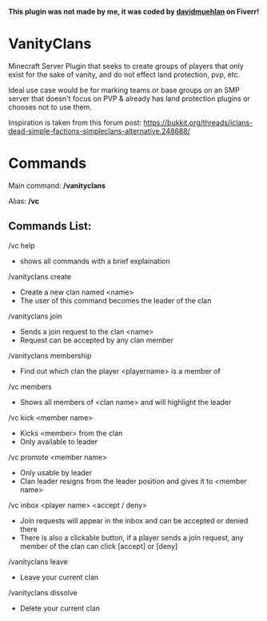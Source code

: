 **This plugin was not made by me, it was coded by [davidmuehlan](https://www.fiverr.com/davidmuehlan) on Fiverr!**

# VanityClans

Minecraft Server Plugin that seeks to create groups of players that only exist for the sake of vanity, and do not effect land protection, pvp, etc.

Ideal use case would be for marking teams or base groups on an SMP server that doesn't focus on PVP & already has land protection plugins or chooses not to use them.

Inspiration is taken from this forum post:
https://bukkit.org/threads/iclans-dead-simple-factions-simpleclans-alternative.248688/

# Commands
Main command: **/vanityclans**

Alias: **/vc**

## Commands List:

/vc help  
- shows all commands with a brief explaination  

/vanityclans create <name>  
- Create a new clan named \<name>  
- The user of this command becomes the leader of the clan

/vanityclans join <name>  
- Sends a join request to the clan \<name>  
- Request can be accepted by any clan member

/vanityclans membership <playername>  
- Find out which clan the player \<playername> is a member of

/vc members <clan name>
- Shows all members of \<clan name> and will highlight the leader

/vc kick \<member name>
- Kicks \<member> from the clan
- Only available to leader

/vc promote \<member name>
- Only usable by leader
- Clan leader resigns from the leader position and gives it to \<member name>

/vc inbox \<player name> <accept / deny>
- Join requests will appear in the inbox and can be accepted or denied there
- There is also a clickable button, if a player sends a join request, any member of the clan can click [accept] or [deny]

/vanityclans leave  
- Leave your current clan  

/vanityclans dissolve  
- Delete your current clan
